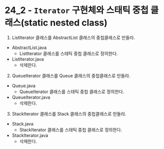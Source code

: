 # 24_2 - `Iterator` 구현체와 스태틱 중첩 클래스(static nested class)

1) ListIterator 클래스를 AbstractList 클래스의 중첩클래스로 만들라.

- AbstractList.java
  - ListIterator 클래스를 스태틱 중첩 클래스로 정의한다.
- ListIterator.java
  - 삭제한다.

2) QueueIterator 클래스를 Queue 클래스의 중첩클래스로 만들라.

- Queue.java
  - QueueIterator 클래스를 스태틱 중첩 클래스로 정의한다.
- QueueIterator.java 
  - 삭제한다.

3) StackIterator 클래스를 Stack 클래스의 중첩클래스로 만들라.

- Stack.java
  - StackIterator 클래스를 스태틱 중첩 클래스로 정의한다.
- StackIterator.java 
  - 삭제한다.
